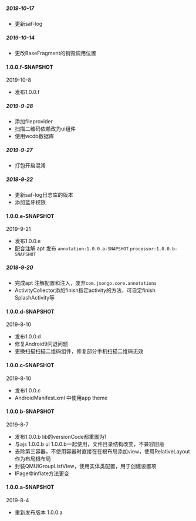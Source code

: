 

##### 2019-10-17
- 更新saf-log

##### 2019-10-14
- 更改BaseFragment的销毁调用位置

#### 1.0.0.f-SNAPSHOT
2019-10-8
- 发布1.0.0.f

##### 2019-9-28
- 添加fileprovider
- 扫描二维码依赖改为ui组件
- 使用wcdb数据库

##### 2019-9-27 
- 打包开启混淆

##### 2019-9-22
- 更新saf-log日志库的版本
- 添加蓝牙权限

#### 1.0.0.e-SNAPSHOT
2019-9-21
- 发布1.0.0.e
- 配合注解 apt 发布 `annotation:1.0.0.a-SNAPSHOT` `processor:1.0.0.b-SNAPSHOT`

##### 2019-9-20
- 完成apt 注解配置和注入，废弃`com.jsongo.core.annotations`
- ActivityCollector添加finish指定activity的方法，可自定finish SplashActivity等

#### 1.0.0.d-SNAPSHOT
2019-8-10
- 发布1.0.0.d
- 修复Android9闪退问题
- 更换扫描扫描二维码组件，修复部分手机扫描二维码无效

#### 1.0.0.c-SNAPSHOT
2019-8-10
- 发布1.0.0.c
- AndroidManifest.xml 中使用app theme

#### 1.0.0.b-SNAPSHOT
2019-8-7
- 发布1.0.0.b lib的versionCode都重置为1
- 与ajs 1.0.0.b  ui 1.0.0.b一起使用，文件目录结构改变，不兼容旧版
- 去除第三容器，不使用容器时直接在在根布局添加view，使用RelativeLayout作为布局根布局
- 封装QMUIGroupListView，使用实体类配置，用于创建设置项
- IPage中inflate方法更变

#### 1.0.0.a-SNAPSHOT
2019-8-4
- 重新发布版本 1.0.0.a